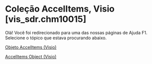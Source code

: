 
# Coleção AccelItems, Visio [vis_sdr.chm10015]

Olá! Você foi redirecionado para uma das nossas páginas de Ajuda F1. Selecione o tópico que estava procurando abaixo.

[Objeto AccelItems (Visio)](http://msdn.microsoft.com/library/0ea77c63-1fe4-4edf-0b7b-2293eb4ed180%28Office.15%29.aspx)

[AccelItems Object (Visio)](http://msdn.microsoft.com/library/183d6b82-7bd4-69a3-562a-c17092442f9f.aspx)

